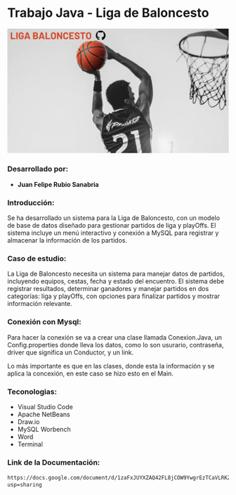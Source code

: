 # Trabajo Java - Liga de Baloncesto 

<img src="./IMG/Liga Baloncesto.jpg">

### Desarrollado por:

* **Juan Felipe Rubio Sanabria**

### Introducción:

Se ha desarrollado un sistema para la Liga de Baloncesto, con un modelo de base de datos diseñado para gestionar partidos de liga y playOffs. El sistema incluye un menú interactivo y conexión a MySQL para registrar y almacenar la información de los partidos.

### Caso de estudio:

La Liga de Baloncesto necesita un sistema para manejar datos de partidos, incluyendo equipos, cestas, fecha y estado del encuentro. El sistema debe registrar resultados, determinar ganadores y manejar partidos en dos categorías: liga y playOffs, con opciones para finalizar partidos y mostrar información relevante.

### Conexión con Mysql:

Para hacer la conexión se va a crear una clase llamada Conexion.Java, un Config.properties donde lleva los datos, como lo son usurario, contraseña, driver que significa un Conductor, y un link.

Lo más importante es que en las clases, donde esta la información y se aplica la concexión, en este caso se hizo esto en el Main.

### Teconologias:

* Visual Studio Code
* Apache NetBeans
* Draw.io
* MySQL Worbench
* Word
* Terminal 

### Link de la Documentación:
    https://docs.google.com/document/d/1zaFxJUYXZAQ42FL8jCOW9YwgrEzTCaVLRKZAjkRKlz4/edit?usp=sharing
